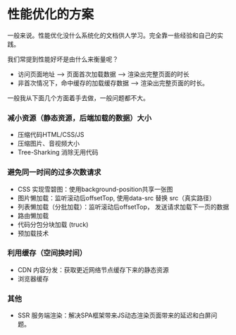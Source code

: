 # 性能优化的方案

一般来说。性能优化没什么系统化的文档供人学习。完全靠一些经验和自己的实践。

我们常提到性能好坏是由什么来衡量呢？ 

- 访问页面地址 --> 页面首次加载数据 --> 渲染出完整页面的时长
- 非首次情况下，命中缓存的加载缓存数据 --> 渲染出完整页面的时长。

一般我从下面几个方面着手去做，一般问题都不大。

### 减小资源（静态资源，后端加载的数据）大小

- 压缩代码HTML/CSS/JS
- 压缩图片、音视频大小
- Tree-Sharking 消除无用代码


### 避免同一时间的过多次数请求

- CSS 实现雪碧图：使用background-position共享一张图
- 图片懒加载：监听滚动后offsetTop, 使用data-src 替换 src（真实路径）
- 列表懒加载（分批加载）：监听滚动后offsetTop， 发送请求加载下一页的数据
- 路由懒加载
- 代码分包分块加载 (truck)
- 预加载技术

### 利用缓存（空间换时间）

- CDN 内容分发：获取更近网络节点缓存下来的静态资源
- 浏览器缓存

### 其他

- SSR 服务端渲染：解决SPA框架带来JS动态渲染页面带来的延迟和白屏问题。
